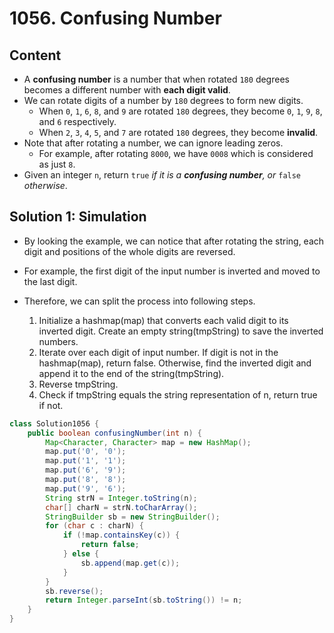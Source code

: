 # 1056. Confusing Number

## Content

* A **confusing number** is a number that when rotated `180` degrees becomes a different number with **each digit valid**.
* We can rotate digits of a number by `180` degrees to form new digits.
  * When `0`, `1`, `6`, `8`, and `9` are rotated `180` degrees, they become `0`, `1`, `9`, `8`, and `6` respectively.
  * When `2`, `3`, `4`, `5`, and `7` are rotated `180` degrees, they become **invalid**.
* Note that after rotating a number, we can ignore leading zeros.
  * For example, after rotating `8000`, we have `0008` which is considered as just `8`.
* Given an integer `n`, return `true` *if it is a **confusing number**, or* `false` *otherwise*.



## Solution 1: Simulation 

* By looking the example, we can notice that after rotating the string, each digit and positions of the whole digits are reversed.
* For example, the first digit of the input number is inverted and moved to the last digit.



* Therefore, we can split the process into following steps.
  1. Initialize a hashmap(map) that converts each valid digit to its inverted digit. Create an empty string(tmpString) to save the inverted numbers.
  2. Iterate over each digit of input number. If digit is not in the hashmap(map), return false. Otherwise, find the inverted digit and append it to the end of the string(tmpString). 
  3. Reverse tmpString.
  4. Check if tmpString equals the string representation of n, return true if not. 

```java
class Solution1056 {
    public boolean confusingNumber(int n) {
        Map<Character, Character> map = new HashMap();
        map.put('0', '0');
        map.put('1', '1');
        map.put('6', '9');
        map.put('8', '8');
        map.put('9', '6');
        String strN = Integer.toString(n);
        char[] charN = strN.toCharArray();
        StringBuilder sb = new StringBuilder();
        for (char c : charN) {
            if (!map.containsKey(c)) {
                return false;
            } else {
                sb.append(map.get(c));
            }
        }
        sb.reverse();
        return Integer.parseInt(sb.toString()) != n;
    }
}
```

